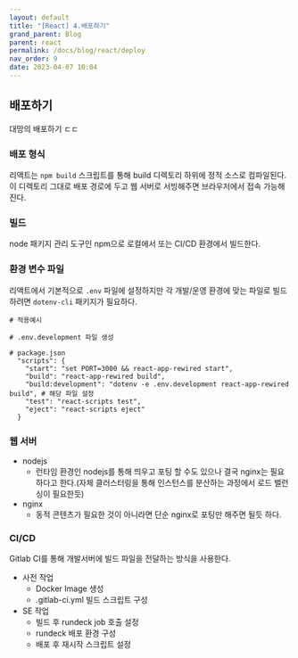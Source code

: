 ```yaml
---
layout: default
title: "[React] 4.배포하기"
grand_parent: Blog
parent: react
permalink: /docs/blog/react/deploy
nav_order: 9
date: 2023-04-07 10:04
---
```


## 배포하기
대망의 배포하기 ㄷㄷ

### 배포 형식
리액트는 `npm build` 스크립트를 통해 build 디렉토리 하위에 정적 소스로 컴파일된다.
이 디렉토리 그대로 배포 경로에 두고 웹 서버로 서빙해주면 브라우저에서 접속 가능해진다.

### 빌드
node 패키지 관리 도구인 npm으로 로컬에서 또는 CI/CD 환경에서 빌드한다.

### 환경 변수 파일
리액트에서 기본적으로 `.env` 파일에 설정하지만 각 개발/운영 환경에 맞는 파일로 빌드하려면 `dotenv-cli` 패키지가 필요하다.
```shell
# 적용예시

# .env.development 파일 생성

# package.json
  "scripts": {
    "start": "set PORT=3000 && react-app-rewired start",
    "build": "react-app-rewired build",
    "build:development": "dotenv -e .env.development react-app-rewired build", # 해당 파일 설정
    "test": "react-scripts test",
    "eject": "react-scripts eject"
  }
```

### 웹 서버
- nodejs 
  - 런타임 환경인 nodejs를 통해 띄우고 포팅 할 수도 있으나 결국 nginx는 필요하다고 한다.(자체 클러스터링을 통해 인스턴스를 분산하는 과정에서 로드 밸런싱이 필요한듯)
- nginx
  - 동적 콘텐츠가 필요한 것이 아니라면 단순 nginx로 포팅만 해주면 될듯 하다.

### CI/CD
Gitlab CI를 통해 개발서버에 빌드 파일을 전달하는 방식을 사용한다.
- 사전 작업
  - Docker Image 생성
  - .gitlab-ci.yml 빌드 스크립트 구성
- SE 작업
  - 빌드 후 rundeck job 호출 설정 
  - rundeck 배포 환경 구성
  - 배포 후 재시작 스크립트 설정
